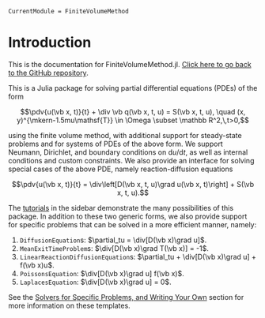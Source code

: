 ```@meta
CurrentModule = FiniteVolumeMethod
```

# Introduction 

This is the documentation for FiniteVolumeMethod.jl. [Click here to go back to the GitHub repository](https://github.com/DanielVandH/FiniteVolumeMethod.jl).

This is a Julia package for solving partial differential equations (PDEs) of the form

```math
\pdv{u(\vb x, t)}{t} + \div \vb q(\vb x, t, u) = S(\vb x, t, u), \quad (x, y)^{\mkern-1.5mu\mathsf{T}} \in \Omega \subset \mathbb R^2,\,t>0,
```

using the finite volume method, with additional support for steady-state problems and for systems of PDEs of the above form. We support Neumann, Dirichlet, and boundary conditions on $\mathrm du/\mathrm dt$, as well as internal conditions and custom constraints. We also provide an interface for solving special cases of the above PDE, namely reaction-diffusion equations

```math
\pdv{u(\vb x, t)}{t} = \div\left[D(\vb x, t, u)\grad u(\vb x, t)\right] + S(\vb x, t, u).
```

The [tutorials](tutorials/overview.md) in the sidebar demonstrate the many possibilities of this package. In addition to these two generic forms, we also provide support for specific problems that can be solved in a more efficient manner, namely:

1. `DiffusionEquation`s: $\partial_tu = \div[D(\vb x)\grad u]$.
2. `MeanExitTimeProblem`s: $\div[D(\vb x)\grad T(\vb x)] = -1$.
3. `LinearReactionDiffusionEquation`s: $\partial_tu + \div[D(\vb x)\grad u] + f(\vb x)u$.
4. `PoissonsEquation`: $\div[D(\vb x)\grad u]  f(\vb x)$.
5. `LaplacesEquation`: $\div[D(\vb x)\grad u] = 0$.

See the [Solvers for Specific Problems, and Writing Your Own](wyos/overview.md) section for more information on these templates.